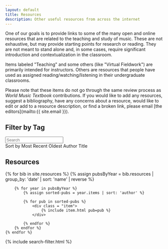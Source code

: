 ```yaml
---
layout: default
title: Resources
description: Other useful resources from across the internet
---
```

One of our goals is to provide links to some of the many open and online resources that are related to the teaching and study of music. These are not exhaustive, but may provide starting points for research or reading. They are not meant to stand alone and, in some cases, require significant introduction and contextualization in the classroom.

Items labeled "Teaching" and some others (like "Virtual Fieldwork") are primarily intended for instructors. Others are resources that people have used as assigned reading/watching/listening in their undergraduate classrooms.

Please note that these items do not go through the same review process as *World Music Textbook* contributions. If you would like to add any resources, suggest a bibliography, have any concerns about a resource, would like to edit or add to a resource description, or find a broken link, please email [the editors](mailto:{{ site.email }}).

## Filter by Tag

<div id = "tagList"></div>

<div id="search-and-sort">
    <div style="overflow:hidden;">
        <input name="searchBar" id="searchBar" placeholder="Search"/>
    </div>
    <div class="btn-group">
        <span id="sortRecent" class="btn sorting">Sort by Most Recent</span>
        <span id="sortOldest" class="btn">Oldest</span>
        <span id="sortAuthor" class="btn">Author</span>
        <span id="sortTitle" class="btn">Title</span>
    </div>
    <div style="clear:both;"></div>
</div>

## Resources

<div id = "itemList">
    {% for bib in site.resources %}        
        {% assign pubsByYear = bib.resources | group_by: 'date' | sort: 'name' | reverse %}

        {% for year in pubsByYear %}
            {% assign sorted-pubs = year.items | sort: 'author' %}

            {% for pub in sorted-pubs %}
                <div class = "item">
                    {% include item.html pub=pub %}
                </div>

            {% endfor %}
        {% endfor %}
    {% endfor %}
</div>

{% include search-filter.html %}
